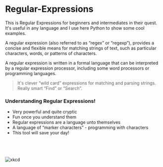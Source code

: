 # Regular-Expressions
This is Regular Expressions for beginners and intermediates in their quest. It's useful in any language and I use here Python to show some cool examples.

A regular expression (also referred to as “regex” or “regexp”), provides a concise and flexible means for matching strings of text, such as particular characters, words, or patterns of characters. 

A regular expression is written in a formal language that can be interpreted by a regular expression processor, including some word processors or programming languages.

> It's clever “wild card” expressions for matching and parsing strings. Really smart “Find” or “Search”.

### Understanding Regular Expressions! ###

- Very powerful and quite cryptic
- Fun once you understand them
- Regular expressions are a language unto themselves
- A language of “marker characters” - programming with characters
- This tool will save your day!



```




```

![xkcd](https://imgs.xkcd.com/comics/regular_expressions.png)




